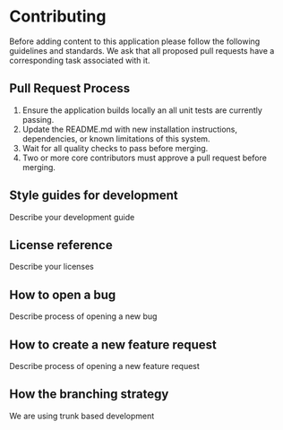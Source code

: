 # Contributing
Before adding content to this application please follow the following
guidelines and standards. We ask that all proposed pull requests have a
corresponding task associated with it.
## Pull Request Process
1. Ensure the application builds locally an all unit tests are currently
   passing.
2. Update the README.md with new installation instructions, dependencies,
   or known limitations of this system.
3. Wait for all quality checks to pass before merging.
4. Two or more core contributors must approve a pull request before merging.


## Style guides for development
Describe your development guide


## License reference
Describe your licenses 


## How to open a bug
Describe process of opening a new bug

## How to create a new feature request
Describe process of opening a new feature request


## How the branching strategy
We are using trunk based development


